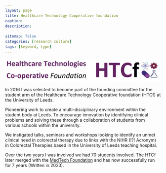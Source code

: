 ```yaml
---
layout: page
title: Healthcare Technology Cooperative foundation
caption: 
description: 

sitemap: false
categories: [research culture]
tags: [keyword, type]
---
```


![960x540](/assets/img/culture/htcf/htcf.jpg "HTCf") 


In 2016 I was selected to become part of the founding committee for the student arm of the Healthcare Technology Cooperative foundation (HTCf) at the University of Leeds.

Pioneering work to create a multi-disciplinary environment within the student body at Leeds. To encourage innovation by identifying clinical problems and solving these through a collaboration of students from various schools within the university.
 
We instigated talks, seminars and workshops looking to identify an unmet clinical need in colorectal therapy due to links with the NIHR (!?! Acronym) in Colorectal Therapies based in the University of Leeds teaching hospital.

Over the two years I was involved we had 70 students involved. The HTCf later merged with the [MedTech Foundation](https://www.medtechfoundation.org/) and has now successfully run for 7 years (Written in 2023).

